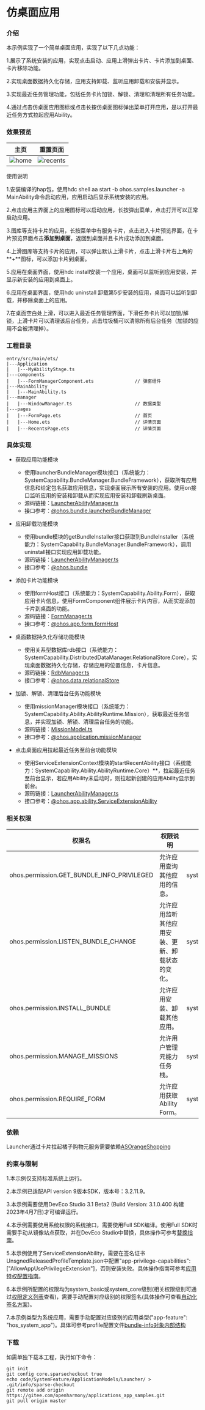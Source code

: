 # 仿桌面应用

### 介绍

本示例实现了一个简单桌面应用，实现了以下几点功能：

1.展示了系统安装的应用，实现点击启动、应用上滑弹出卡片、卡片添加到桌面、卡片移除功能。

2.实现桌面数据持久化存储，应用支持卸载、监听应用卸载和安装并显示。

3.实现最近任务管理功能，包括任务卡片加锁、解锁、清理和清理所有任务功能。

4.通过点击仿桌面应用图标或点击长按仿桌面图标弹出菜单打开应用，是以打开最近任务方式拉起应用Ability。

### 效果预览

|主页| 重置页面                                     |
|--------------------------------|------------------------------------------|
|![home](./screenshots/zh/home.png) | ![recents](./screenshots/zh/recents.png) |

使用说明

1.安装编译的hap包，使用hdc shell aa start -b ohos.samples.launcher -a MainAbility命令启动应用，应用启动后显示系统安装的应用。

2.点击应用主界面上的应用图标可以启动应用，长按弹出菜单，点击打开可以正常启动应用。

3.图库等支持卡片的应用，长按菜单中有服务卡片，点击进入卡片预览界面，在卡片预览界面点击**添加到桌面**，返回到桌面并且卡片成功添加到桌面。

4.上滑图库等支持卡片的应用，可以弹出默认上滑卡片，点击上滑卡片右上角的**+**图标，可以添加卡片到桌面。

5.应用在桌面界面，使用hdc install安装一个应用，桌面可以监听到应用安装，并显示新安装的应用到桌面上。

6.应用在桌面界面，使用hdc uninstall 卸载第5步安装的应用，桌面可以监听到卸载，并移除桌面上的应用。

7.在桌面空白处上滑，可以进入最近任务管理界面，下滑任务卡片可以加锁/解锁，上滑卡片可以清理该后台任务，点击垃圾桶可以清除所有后台任务（加锁的应用不会被清理掉）。

### 工程目录
```
entry/src/main/ets/
|---Application
|   |---MyAbilityStage.ts
|---components
|   |---FormManagerComponent.ets               // 弹窗组件
|---MainAbility
|   |---MainAbility.ts
|---manager
|   |---WindowManager.ts                       // 数据类型
|---pages
|   |---FormPage.ets                           // 首页
|   |---Home.ets                               // 详情页面
|   |---RecentsPage.ets                        // 详情页面
```
### 具体实现

* 获取应用功能模块
  * 使用launcherBundleManager模块接口（系统能力：SystemCapability.BundleManager.BundleFramework），获取所有应用信息和给定包名获取应用信息，实现桌面展示所有安装的应用。使用on接口监听应用的安装和卸载从而实现应用安装和卸载刷新桌面。
  * 源码链接：[LauncherAbilityManager.ts](https://gitee.com/openharmony/applications_app_samples/blob/master/code/SystemFeature/ApplicationModels/Launcher/base/src/main/ets/default/manager/LauncherAbilityManager.ts)
  * 接口参考：[@ohos.bundle.launcherBundleManager](https://gitee.com/openharmony/docs/blob/master/zh-cn/application-dev/reference/apis/js-apis-launcherBundleManager.md)

* 应用卸载功能模块
  * 使用bundle模块的getBundleInstaller接口获取到BundleInstaller（系统能力：SystemCapability.BundleManager.BundleFramework），调用uninstall接口实现应用卸载功能。
  * 源码链接：[LauncherAbilityManager.ts](https://gitee.com/openharmony/applications_app_samples/blob/master/code/SystemFeature/ApplicationModels/Launcher/base/src/main/ets/default/manager/LauncherAbilityManager.ts)
  * 接口参考：[@ohos.bundle](https://gitee.com/openharmony/docs/blob/master/zh-cn/application-dev/reference/apis/js-apis-Bundle.md)
  
* 添加卡片功能模块
  * 使用formHost接口（系统能力：SystemCapability.Ability.Form），获取应用卡片信息，使用FormComponent组件展示卡片内容，从而实现添加卡片到桌面的功能。
  * 源码链接：[FormManager.ts](https://gitee.com/openharmony/applications_app_samples/blob/master/code/SystemFeature/ApplicationModels/Launcher/base/src/main/ets/default/manager/FormManager.ts)
  * 接口参考：[@ohos.app.form.formHost](https://gitee.com/openharmony/docs/blob/master/zh-cn/application-dev/reference/apis/js-apis-app-form-formHost.md)

* 桌面数据持久化存储功能模块
  * 使用关系型数据库rdb接口（系统能力：SystemCapability.DistributedDataManager.RelationalStore.Core），实现桌面数据持久化存储，存储应用的位置信息，卡片信息。
  * 源码链接：[RdbManager.ts](https://gitee.com/openharmony/applications_app_samples/blob/master/code/SystemFeature/ApplicationModels/Launcher/base/src/main/ets/default/manager/RdbManager.ts)
  * 接口参考：[@ohos.data.relationalStore](https://gitee.com/openharmony/docs/blob/master/zh-cn/application-dev/reference/apis/js-apis-data-relationalStore.md)

* 加锁、解锁、清理后台任务功能模块
  * 使用missionManager模块接口（系统能力：SystemCapability.Ability.AbilityRuntime.Mission），获取最近任务信息，并实现加锁、解锁、清理后台任务的功能。
  * 源码链接：[MissionModel.ts](https://gitee.com/openharmony/applications_app_samples/blob/master/code/SystemFeature/ApplicationModels/Launcher/recents/src/main/ets/default/model/MissionModel.ts)
  * 接口参考：[@ohos.application.missionManager](https://gitee.com/openharmony/docs/blob/master/zh-cn/application-dev/reference/apis/js-apis-application-missionManager.md)

* 点击桌面应用拉起最近任务至前台功能模块
  * 使用ServiceExtensionContext模块的startRecentAbility接口（系统能力：SystemCapability.Ability.AbilityRuntime.Core）**，拉起最近任务至前台显示，若应用Ability未启动时，则拉起新创建的应用Ability显示到前台。
  * 源码链接：[LauncherAbilityManager.ts](https://gitee.com/openharmony/applications_app_samples/blob/master/code/SystemFeature/ApplicationModels/Launcher/base/src/main/ets/default/manager/LauncherAbilityManager.ts)
  * 接口参考：[@ohos.app.ability.ServiceExtensionAbility](https://gitee.com/openharmony/interface_sdk-js/blob/master/api/@ohos.app.ability.ServiceExtensionAbility.d.ts)
### 相关权限

| 权限名                                     | 权限说明                                         | 级别         |
| ------------------------------------------ | ------------------------------------------------ | ------------ |
| ohos.permission.GET_BUNDLE_INFO_PRIVILEGED | 允许应用查询其他应用的信息。                     | system_basic |
| ohos.permission.LISTEN_BUNDLE_CHANGE       | 允许应用监听其他应用安装、更新、卸载状态的变化。 | system_basic |
| ohos.permission.INSTALL_BUNDLE             | 允许应用安装、卸载其他应用。                     | system_core  |
| ohos.permission.MANAGE_MISSIONS            | 允许用户管理元能力任务栈。                       | system_core  |
| ohos.permission.REQUIRE_FORM               | 允许应用获取Ability Form。                       | system_basic |

### 依赖

Launcher通过卡片拉起橘子购物元服务需要依赖[ASOrangeShopping]( https://gitee.com/openharmony/applications_app_samples/tree/samples_monthly_20230430/code/Solutions/Shopping/ASOrangeShopping )

### 约束与限制

1.本示例仅支持标准系统上运行。

2.本示例已适配API version 9版本SDK，版本号：3.2.11.9。

3.本示例需要使用DevEco Studio 3.1 Beta2 (Build Version: 3.1.0.400 构建 2023年4月7日)才可编译运行。

4.本示例需要使用系统权限的系统接口，需要使用Full SDK编译。使用Full SDK时需要手动从镜像站点获取，并在DevEco Studio中替换，具体操作可参考[替换指南]( https://docs.openharmony.cn/pages/v3.2/zh-cn/application-dev/quick-start/full-sdk-switch-guide.md/ )。

5.本示例使用了ServiceExtensionAbility，需要在签名证书UnsgnedReleasedProfileTemplate.json中配置"app-privilege-capabilities": ["AllowAppUsePrivilegeExtension"]，否则安装失败。具体操作指南可参考[应用特权配置指南]( https://gitee.com/openharmony/docs/blob/eb73c9e9dcdd421131f33bb8ed6ddc030881d06f/zh-cn/device-dev/subsystems/subsys-app-privilege-config-guide.md/ )。

6.本示例所配置的权限均为system_basic或system_core级别(相关权限级别可通过[权限定义列表]( https://gitee.com/openharmony/docs/blob/master/zh-cn/application-dev/security/permission-list.md )查看)，需要手动配置对应级别的权限签名(具体操作可查看[自动化签名方案]( https://docs.openharmony.cn/pages/v3.2/zh-cn/application-dev/security/hapsigntool-overview.md/ ))。

7.本示例类型为系统应用，需要手动配置对应级别的应用类型("app-feature": "hos_system_app")。具体可参考profile配置文件[bundle-info对象内部结构]( https://gitee.com/openharmony/docs/blob/eb73c9e9dcdd421131f33bb8ed6ddc030881d06f/zh-cn/application-dev/security/app-provision-structure.md#bundle-info%E5%AF%B9%E8%B1%A1%E5%86%85%E9%83%A8%E7%BB%93%E6%9E%84 )

### 下载

如需单独下载本工程，执行如下命令：
```
git init
git config core.sparsecheckout true
echo code/SystemFeature/ApplicationModels/Launcher/ > .git/info/sparse-checkout
git remote add origin https://gitee.com/openharmony/applications_app_samples.git
git pull origin master
```
